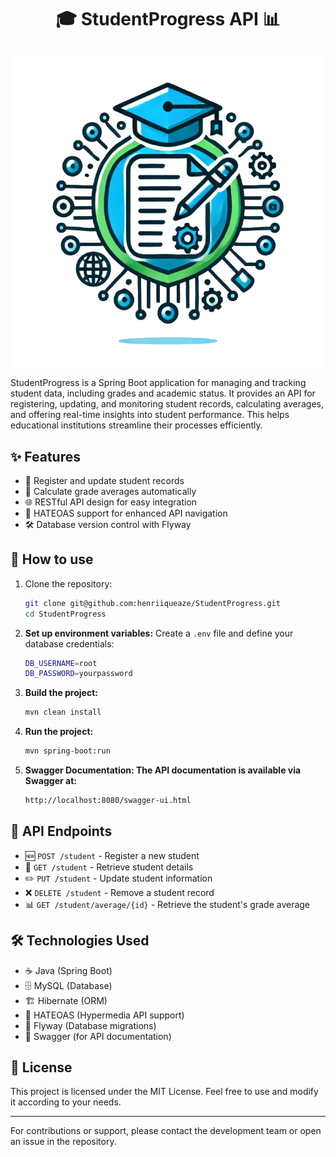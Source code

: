 # <p align="center">🎓 StudentProgress API 📊</p>
<p align="center">
  <img src="assets/images/Logo%20StudentProgress.png" alt="StudentProgress Logo">
</p>

StudentProgress is a Spring Boot application for managing and tracking student data, including grades and academic status. It provides an API for registering, updating, and monitoring student records, calculating averages, and offering real-time insights into student performance. This helps educational institutions streamline their processes efficiently.

## ✨ Features
- 📌 Register and update student records
- 🧮 Calculate grade averages automatically
- 🌐 RESTful API design for easy integration
- 🔗 HATEOAS support for enhanced API navigation
- 🛠️ Database version control with Flyway
  
## 🚀 How to use

1. Clone the repository:
   ```sh
   git clone git@github.com:henriiqueaze/StudentProgress.git
   cd StudentProgress
   ```
2. **Set up environment variables:**
   Create a `.env` file and define your database credentials:
    ```bash
    DB_USERNAME=root
    DB_PASSWORD=yourpassword
    ```

3. **Build the project:**
    ```bash
    mvn clean install
    ```

4. **Run the project:**
    ```bash
    mvn spring-boot:run
    ```

5. **Swagger Documentation: The API documentation is available via Swagger at:**
    ```bash
    http://localhost:8080/swagger-ui.html
    ```

## 🔗 API Endpoints
- 🆕 `POST /student` - Register a new student
- 📄 `GET /student` - Retrieve student details
- ✏️ `PUT /student` - Update student information
- ❌ `DELETE /student` - Remove a student record
- 📊 `GET /student/average/{id}` - Retrieve the student's grade average

## 🛠️ Technologies Used
- ☕ Java (Spring Boot)
- 🗄️ MySQL (Database)
- 🏗️ Hibernate (ORM)
- 🔗 HATEOAS (Hypermedia API support)
- 📂 Flyway (Database migrations)
- 📑 Swagger (for API documentation)

## 📜 License
This project is licensed under the MIT License. Feel free to use and modify it according to your needs.

---
For contributions or support, please contact the development team or open an issue in the repository.

